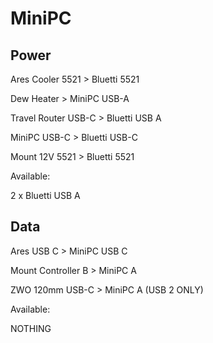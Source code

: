 # MiniPC

## Power
Ares Cooler 5521 > Bluetti 5521

Dew Heater > MiniPC USB-A

Travel Router USB-C > Bluetti USB A

MiniPC USB-C > Bluetti USB-C

Mount 12V 5521 > Bluetti 5521

Available:

2 x Bluetti USB A

## Data

Ares USB C > MiniPC USB C

Mount Controller B > MiniPC A

ZWO 120mm USB-C > MiniPC A (USB 2 ONLY)

Available:

NOTHING
